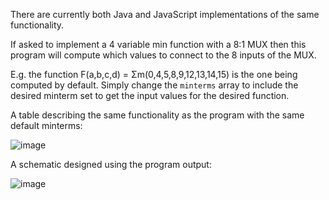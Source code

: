 There are currently both Java and JavaScript implementations of the same functionality.

If asked to implement a 4 variable min function with a 8:1 MUX then this program will compute which values to connect to the 8 inputs of the MUX.

E.g. the function F(a,b,c,d) = Σm(0,4,5,8,9,12,13,14,15) is the one being computed by default. Simply change the `minterms` array to include the desired minterm set to get the input values for the desired function.

A table describing the same functionality as the program with the same default minterms:

![image](https://user-images.githubusercontent.com/83474789/194688430-72481109-1d4d-420b-82fb-7f73fba886fb.png)

A schematic designed using the program output:

![image](https://user-images.githubusercontent.com/83474789/194688443-2d1ea869-b820-48ed-96a2-ed8676938841.png)
